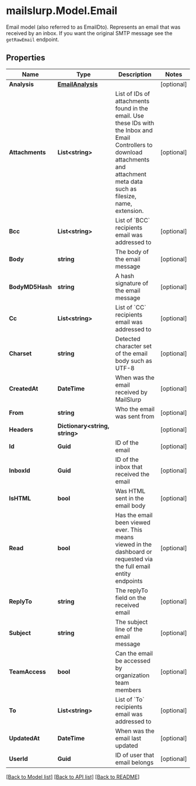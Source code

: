 # mailslurp.Model.Email
Email model (also referred to as EmailDto). Represents an email that was received by an inbox. If you want the original SMTP message see the `getRawEmail` endpoint.
## Properties

Name | Type | Description | Notes
------------ | ------------- | ------------- | -------------
**Analysis** | [**EmailAnalysis**](EmailAnalysis) |  | [optional] 
**Attachments** | **List&lt;string&gt;** | List of IDs of attachments found in the email. Use these IDs with the Inbox and Email Controllers to download attachments and attachment meta data such as filesize, name, extension. | [optional] 
**Bcc** | **List&lt;string&gt;** | List of &#x60;BCC&#x60; recipients email was addressed to | [optional] 
**Body** | **string** | The body of the email message | [optional] 
**BodyMD5Hash** | **string** | A hash signature of the email message | [optional] 
**Cc** | **List&lt;string&gt;** | List of &#x60;CC&#x60; recipients email was addressed to | [optional] 
**Charset** | **string** | Detected character set of the email body such as UTF-8 | [optional] 
**CreatedAt** | **DateTime** | When was the email received by MailSlurp | [optional] 
**From** | **string** | Who the email was sent from | [optional] 
**Headers** | **Dictionary&lt;string, string&gt;** |  | [optional] 
**Id** | **Guid** | ID of the email | [optional] 
**InboxId** | **Guid** | ID of the inbox that received the email | [optional] 
**IsHTML** | **bool** | Was HTML sent in the email body | [optional] 
**Read** | **bool** | Has the email been viewed ever. This means viewed in the dashboard or requested via the full email entity endpoints | [optional] 
**ReplyTo** | **string** | The replyTo field on the received email | [optional] 
**Subject** | **string** | The subject line of the email message | [optional] 
**TeamAccess** | **bool** | Can the email be accessed by organization team members | [optional] 
**To** | **List&lt;string&gt;** | List of &#x60;To&#x60; recipients email was addressed to | [optional] 
**UpdatedAt** | **DateTime** | When was the email last updated | [optional] 
**UserId** | **Guid** | ID of user that email belongs | [optional] 

[[Back to Model list]](../README#documentation-for-models) [[Back to API list]](../README#documentation-for-api-endpoints) [[Back to README]](../README)


